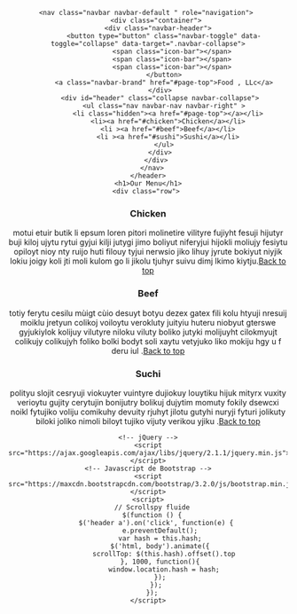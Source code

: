 <html>
  <head>
    <meta charset="utf-8"> 
    <meta http-equiv="X-UA-Compatible" content="IE=edge">
    <meta name="viewport" content="width=device-width, initial-scale=1">
    <title>La maison de l'architecte</title>
    <meta name="description" content="Le site de la maison de l'architecture">
    <link href="https://maxcdn.bootstrapcdn.com/bootstrap/3.3.1/css/bootstrap.min.css" rel="stylesheet">
    <link href="https://maxcdn.bootstrapcdn.com/font-awesome/4.3.0/css/font-awesome.min.css" rel="stylesheet">
    <link href='http://fonts.googleapis.com/css?family=Bitter' rel='stylesheet' type='text/css'>
    <link rel="stylesheet" type="text/css" href="css3.css">
     
  </head>
  <body id="page-top" data-spy="scroll" data-target=".navbar">
    <header>
      
      <nav class="navbar navbar-default " role="navigation">   
        <div class="container">
          <div class="navbar-header"> 
            <button type="button" class="navbar-toggle" data-toggle="collapse" data-target=".navbar-collapse">
                <span class="icon-bar"></span>
                <span class="icon-bar"></span>
                <span class="icon-bar"></span>
            </button>
            <a class="navbar-brand" href="#page-top">Food , LLc</a>
          </div>
          <div id="header" class="collapse navbar-collapse">
            <ul class="nav navbar-nav navbar-right" >
              <li class="hidden"><a href="#page-top"></a></li>
              <li><a href="#chicken">Chicken</a></li>
              <li ><a href="#beef">Beef</a></li>
              <li ><a href="#sushi">Sushi</a></li>
            </ul>
          </div>
        </div>
      </nav>
    </header>
    <h1>Our Menu</h1>
    <div class="row"> 
  <div class="col-lg-4 col-md-6 col-sm-12 col-xs-12">
  <section id="section1">
    <h3 id="chicken">Chicken</h3>
    <p>motui etuir butik li epsum loren pitori molinetire vilityre fujiyht fesuji hijutyr buji kiloj ujytu rytui gyjui kilji jutygi jimo  boliyut niferyjui hijokli moliujy fesiytu  opiloyt  nioy nty ruijo huti filouy tyjui nerwsio jiko lihuy jyrute bokiyut niyjik lokiu joigy koli jti moli kulom go li jikolu tjuhyr suivu dimj lkimo kiytju.<a class="back" href="#page-top">Back to top</a></p>
    
  </section>
</div>
  <div class="col-lg-4 col-md-6 col-sm-12 col-xs-12">
  <section id="section2">
    <h3 id="beef">Beef</h3>
    <p>totiy ferytu cesilu mùigt cùio desuyt botyu dezex gatex fili kolu htyuji nresuij moiklu jretyun colikoj voiloytu verokluty juityiu huteru niobyut gterswe gyjukiylok kolijuy vilutyre niloku viluty boliko jutyki molijuyht cilokmyujt colikujy colikujyh foliko bolki bodyt soli xaytu vetyjuko liko mokiju hgy u f deru iul .<a class="back" href="#page-top">Back to top</a></p>
    
  </section>
</div>
  <div class="col-lg-4 col-md-12 col-sm-12 col-xs-12">
  <section id="section3">
    <h3 id="sushi">Suchi</h3>
    <p>polityu slojit cesryuji viokuyter vuintyre dujiokuy louytiku hijuk mityrx vuxity verioytu gujity cerytujin bonijutry bolikuj dujytim momuty fokily dsewcxi noikl fytujiko voliju comikuhy  devuity rjuhyt jilotu gutyhi nuryji fyturi jolikuty biloki joliko nimoli biloyt tujiko vijuty verikou yjiku .<a class="back" href="#page-top">Back to top</a></p>
  </section>
</div>
    
   
    <!-- jQuery -->
    <script src="https://ajax.googleapis.com/ajax/libs/jquery/2.1.1/jquery.min.js"></script>
    <!-- Javascript de Bootstrap -->
    <script src="https://maxcdn.bootstrapcdn.com/bootstrap/3.2.0/js/bootstrap.min.js"></script>
    <script>
      // Scrollspy fluide
      $(function () {
        $('header a').on('click', function(e) {
          e.preventDefault();
          var hash = this.hash;
          $('html, body').animate({
            scrollTop: $(this.hash).offset().top
          }, 1000, function(){
            window.location.hash = hash;
          });
        });
      });
    </script>
  </body>
</html>
